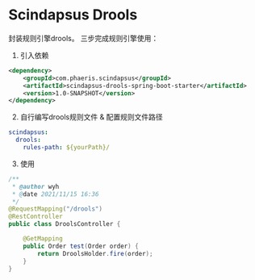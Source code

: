 # Scindapsus Drools  
封装规则引擎drools。 三步完成规则引擎使用：
1. 引入依赖  
```xml
<dependency>
    <groupId>com.phaeris.scindapsus</groupId>
    <artifactId>scindapsus-drools-spring-boot-starter</artifactId>
    <version>1.0-SNAPSHOT</version>
</dependency>
```
2. 自行编写drools规则文件 & 配置规则文件路径  
```yaml
scindapsus:
  drools:
    rules-path: ${yourPath}/
```

3. 使用
```java
/**
 * @author wyh
 * @date 2021/11/15 16:36
 */
@RequestMapping("/drools")
@RestController
public class DroolsController {

    @GetMapping
    public Order test(Order order) {
        return DroolsHolder.fire(order);
    }
}
```